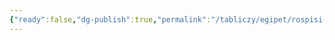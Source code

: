 ```yaml
---
{"ready":false,"dg-publish":true,"permalink":"/tabliczy/egipet/rospisi-v-grobnicze-nahta/","dgPassFrontmatter":true}
---
```



